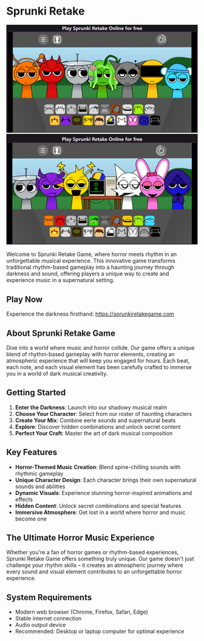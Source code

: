 # Sprunki Retake

![Game Screenshot 1](sprunkiretake1.png)
![Game Screenshot 2](sprunkiretake2.png)

Welcome to Sprunki Retake Game, where horror meets rhythm in an unforgettable musical experience. This innovative game transforms traditional rhythm-based gameplay into a haunting journey through darkness and sound, offering players a unique way to create and experience music in a supernatural setting.

## Play Now
Experience the darkness firsthand:
https://sprunkiretakegame.com

## About Sprunki Retake Game
Dive into a world where music and horror collide. Our game offers a unique blend of rhythm-based gameplay with horror elements, creating an atmospheric experience that will keep you engaged for hours. Each beat, each note, and each visual element has been carefully crafted to immerse you in a world of dark musical creativity.

## Getting Started
1. **Enter the Darkness**: Launch into our shadowy musical realm
2. **Choose Your Character**: Select from our roster of haunting characters
3. **Create Your Mix**: Combine eerie sounds and supernatural beats
4. **Explore**: Discover hidden combinations and unlock secret content
5. **Perfect Your Craft**: Master the art of dark musical composition

## Key Features
- **Horror-Themed Music Creation**: Blend spine-chilling sounds with rhythmic gameplay
- **Unique Character Design**: Each character brings their own supernatural sounds and abilities
- **Dynamic Visuals**: Experience stunning horror-inspired animations and effects
- **Hidden Content**: Unlock secret combinations and special features
- **Immersive Atmosphere**: Get lost in a world where horror and music become one

## The Ultimate Horror Music Experience
Whether you're a fan of horror games or rhythm-based experiences, Sprunki Retake Game offers something truly unique. Our game doesn't just challenge your rhythm skills – it creates an atmospheric journey where every sound and visual element contributes to an unforgettable horror experience.

## System Requirements
- Modern web browser (Chrome, Firefox, Safari, Edge)
- Stable internet connection
- Audio output device
- Recommended: Desktop or laptop computer for optimal experience
